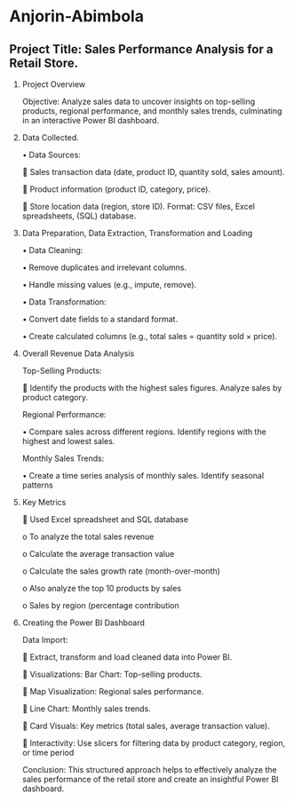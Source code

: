 # Anjorin-Abimbola

## Project Title:  Sales Performance Analysis for a Retail Store.

1.	  Project Overview
   
      Objective: Analyze sales data to uncover insights on top-selling products, regional performance, and monthly sales trends, culminating in an interactive Power BI dashboard.
  	  

2.	  Data Collected.
   
      •	Data Sources: 

         	Sales transaction data (date, product ID, quantity sold, sales amount). 
   
         	Product information (product ID, category, price). 
   
         	Store location data (region, store ID). Format: CSV files, Excel spreadsheets, (SQL) database.
  	
   
3.	  Data Preparation, Data Extraction, Transformation and Loading
   
         •	Data Cleaning: 

         •	Remove duplicates and irrelevant columns. 

         •	Handle missing values (e.g., impute, remove). 

         •	Data Transformation: 

         •	Convert date fields to a standard format. 

         •	Create calculated columns (e.g., total sales = quantity sold × price).
  	

4.	  Overall Revenue Data Analysis
   
      Top-Selling Products:

         	 Identify the products with the highest sales figures. Analyze sales by product category. 

      Regional Performance: 

         •	Compare sales across different regions. Identify regions with the highest and lowest sales. 

      Monthly Sales Trends: 

         •	Create a time series analysis of monthly sales. Identify seasonal patterns
  	

5.	  Key Metrics
   
         	Used Excel spreadsheet and SQL database 
         
         o	To analyze the total sales revenue
   
         o	Calculate the average transaction value
   
         o	Calculate the sales growth rate (month-over-month) 
   
         o	Also analyze the top 10 products by sales 
   
         o	Sales by region (percentage contribution
  	
   
6.	  Creating the Power BI Dashboard

	     Data Import:
   
         	Extract, transform and load cleaned data into Power BI.
  	
         	Visualizations: Bar Chart: Top-selling products. 
   
         	Map Visualization: Regional sales performance. 
   
         	Line Chart: Monthly sales trends. 
   
         	Card Visuals: Key metrics (total sales, average transaction value). 
   
         	Interactivity: Use slicers for filtering data by product category, region, or time period


  	  Conclusion: This structured approach helps to effectively analyze the sales performance of the retail store and create an insightful Power BI dashboard.  
  	





